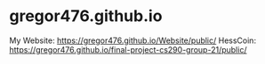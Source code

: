 # gregor476.github.io
My Website: https://gregor476.github.io/Website/public/
HessCoin: https://gregor476.github.io/final-project-cs290-group-21/public/
